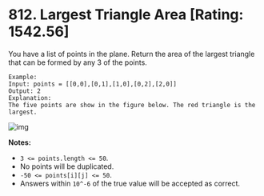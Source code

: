 # 812. Largest Triangle Area [Rating: 1542.56]

You have a list of points in the plane. Return the area of the largest triangle that can be formed by any 3 of the points.

```
Example:
Input: points = [[0,0],[0,1],[1,0],[0,2],[2,0]]
Output: 2
Explanation: 
The five points are show in the figure below. The red triangle is the largest.
```

![img](https://s3-lc-upload.s3.amazonaws.com/uploads/2018/04/04/1027.png)

**Notes:** 

- `3 <= points.length <= 50`.
- No points will be duplicated.
-  `-50 <= points[i][j] <= 50`.
- Answers within `10^-6` of the true value will be accepted as correct.
